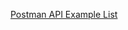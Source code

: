[Postman API Example List](https://postman.co/workspace/My-Workspace~eb5430a4-d670-4b0d-81d7-c10c8cc9ca7e/collection/38981872-9ff322fa-c514-429d-9704-3a3fe4f35090?action=share&creator=38981872)


